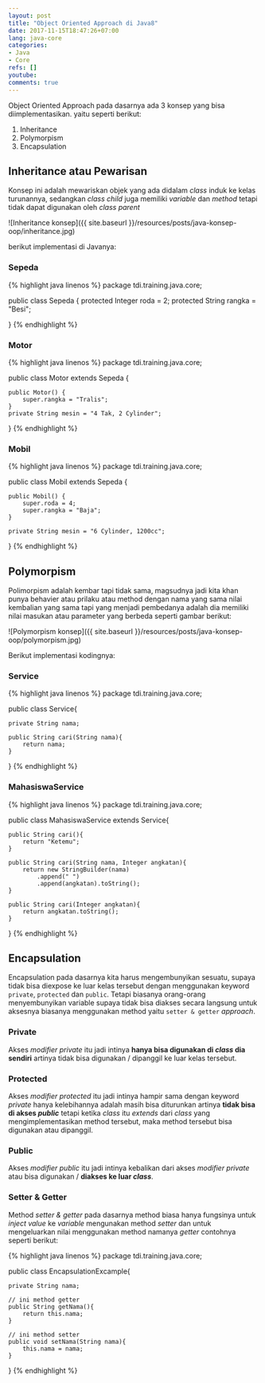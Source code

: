 ```yaml
---
layout: post
title: "Object Oriented Approach di Java8"
date: 2017-11-15T18:47:26+07:00
lang: java-core
categories:
- Java
- Core
refs: []
youtube: 
comments: true
---
```


Object Oriented Approach pada dasarnya ada 3 konsep yang bisa diimplementasikan. yaitu seperti berikut:

1. Inheritance
2. Polymorpism
3. Encapsulation

## Inheritance atau Pewarisan

Konsep ini adalah mewariskan objek yang ada didalam _class_ induk ke kelas turunannya, sedangkan _class child_ juga memiliki _variable_ dan _method_ tetapi tidak dapat digunakan oleh _class parent_

![Inheritance konsep]({{ site.baseurl }}/resources/posts/java-konsep-oop/inheritance.jpg)

berikut implementasi di Javanya:

### Sepeda

{% highlight java linenos %}
package tdi.training.java.core;

public class Sepeda {
    protected Integer roda = 2;
    protected String rangka = "Besi";

}
{% endhighlight %}

### Motor

{% highlight java linenos %}
package tdi.training.java.core;

public class Motor extends Sepeda {

    public Motor() {
        super.rangka = "Tralis";
    }
    private String mesin = "4 Tak, 2 Cylinder";

}
{% endhighlight %}

### Mobil

{% highlight java linenos %}
package tdi.training.java.core;

public class Mobil extends Sepeda {

    public Mobil() {
        super.roda = 4;
        super.rangka = "Baja";
    }

    private String mesin = "6 Cylinder, 1200cc";

}
{% endhighlight %}

## Polymorpism

Polimorpism adalah kembar tapi tidak sama, magsudnya jadi kita khan punya behavier atau prilaku atau method dengan nama yang sama nilai kembalian yang sama tapi yang menjadi pembedanya adalah dia memiliki nilai masukan atau parameter yang berbeda seperti gambar berikut:

![Polymorpism konsep]({{ site.baseurl }}/resources/posts/java-konsep-oop/polymorpism.jpg)

Berikut implementasi kodingnya:

### Service

{% highlight java linenos %}
package tdi.training.java.core;

public class Service{

    private String nama;

    public String cari(String nama){
        return nama;
    }
}
{% endhighlight %}

### MahasiswaService

{% highlight java linenos %}
package tdi.training.java.core;

public class MahasiswaService extends Service{

    public String cari(){
        return "Ketemu";
    }

    public String cari(String nama, Integer angkatan){
        return new StringBuilder(nama)
            .append(" ")
            .append(angkatan).toString();
    }

    public String cari(Integer angkatan){
        return angkatan.toString();
    }
}
{% endhighlight %}

## Encapsulation

Encapsulation pada dasarnya kita harus mengembunyikan sesuatu, supaya tidak bisa diexpose ke luar kelas tersebut dengan menggunakan keyword `private`, `protected` dan `public`. Tetapi biasanya orang-orang menyembunyikan variable supaya tidak bisa diakses secara langsung untuk aksesnya biasanya menggunakan method yaitu `setter & getter` _approach_.

### Private

Akses _modifier private_ itu jadi intinya **hanya bisa digunakan di _class_ dia sendiri** artinya tidak bisa digunakan / dipanggil ke luar kelas tersebut.

### Protected

Akses _modifier protected_ itu jadi intinya hampir sama dengan keyword _private_ hanya kelebihannya adalah masih bisa diturunkan artinya **tidak bisa di akses _public_** tetapi ketika _class_ itu _extends_ dari _class_ yang mengimplementasikan method tersebut, maka method tersebut bisa digunakan atau dipanggil.

### Public

Akses _modifier public_ itu jadi intinya kebalikan dari akses _modifier private_ atau bisa digunakan / **diakses ke luar _class_**.

### Setter & Getter

Method _setter & getter_ pada dasarnya method biasa hanya fungsinya untuk _inject value_ ke _variable_ mengunakan method _setter_ dan untuk mengeluarkan nilai menggunakan method namanya _getter_ contohnya seperti berikut:

{% highlight java linenos %}
package tdi.training.java.core;

public class EncapsulationExcample{

    private String nama;

    // ini method getter
    public String getNama(){
        return this.nama;
    }

    // ini method setter
    public void setNama(String nama){
        this.nama = nama;
    }
}
{% endhighlight %}